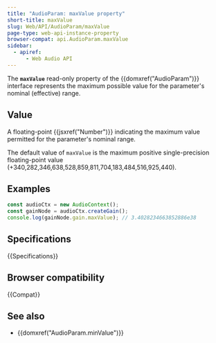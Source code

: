 ```yaml
---
title: "AudioParam: maxValue property"
short-title: maxValue
slug: Web/API/AudioParam/maxValue
page-type: web-api-instance-property
browser-compat: api.AudioParam.maxValue
sidebar:
  - apiref:
      - Web Audio API
---
```


The **`maxValue`**
read-only property of the {{domxref("AudioParam")}} interface represents the maximum
possible value for the parameter's nominal (effective) range.

## Value

A floating-point {{jsxref("Number")}} indicating the maximum value permitted for the
parameter's nominal range.

The default value of `maxValue` is the maximum positive single-precision
floating-point value (+340,282,346,638,528,859,811,704,183,484,516,925,440).

## Examples

```js
const audioCtx = new AudioContext();
const gainNode = audioCtx.createGain();
console.log(gainNode.gain.maxValue); // 3.4028234663852886e38
```

## Specifications

{{Specifications}}

## Browser compatibility

{{Compat}}

## See also

- {{domxref("AudioParam.minValue")}}
